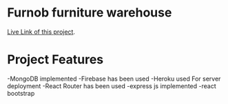# Furnob furniture warehouse

 [Live Link of this project](https://furnob-furniture-warehouse.web.app/).

# Project Features
-MongoDB implemented
-Firebase has been used 
-Heroku used For server deployment
-React Router has been used
-express js implemented
-react bootstrap 